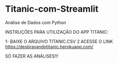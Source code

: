 # Titanic-com-Streamlit
Análise de Dados com Python

INSTRUÇÕES PARA UTILIZAÇÃO DO APP TITANIC:

1- BAIXE O ARQUIVO TITANIC.CSV 
2 ACESSE O LINK https://desbravandotitanic.herokuapp.com/

SÓ FAZER AS ANÁLISES!!!
